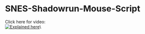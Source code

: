 # SNES-Shadowrun-Mouse-Script

Click here for video:\
[![Explained here](https://img.youtube.com/vi/iMCH3osL8bw/0.jpg)](
https://youtu.be/iMCH3osL8bw)\


